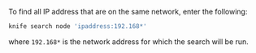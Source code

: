 To find all IP address that are on the same network, enter the
following:

```bash
knife search node 'ipaddress:192.168*'
```

where `192.168*` is the network address for which the search will be
run.
